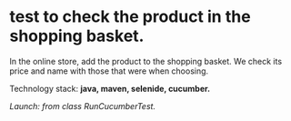 # test to check the product in the shopping basket.


In the online store, add the product to the shopping basket. We check its price and name with those that were when choosing.


Technology stack: **java, maven, selenide, cucumber.**


*Launch: from class RunCucumberTest.*
